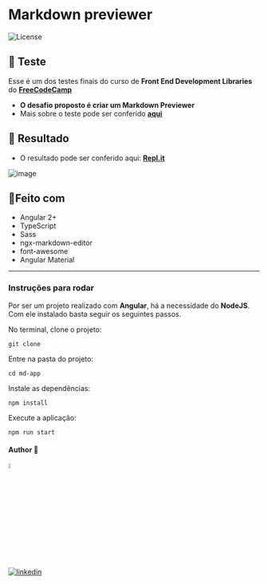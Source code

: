 

# Markdown previewer

  <img  src="https://img.shields.io/static/v1?label=license&message=MIT&color=5965E0&labelColor=121214" alt="License">


## 📝 Teste

Esse é um dos testes finais do curso de **Front End Development Libraries** do [**FreeCodeCamp**](https://www.freecodecamp.org/)
- **O desafio proposto é criar um Markdown Previewer**
- Mais sobre o teste pode ser conferido [**aqui**](https://www.freecodecamp.org/learn/front-end-development-libraries/front-end-development-libraries-projects/build-a-markdown-previewer)



## 🎨 Resultado
- O resultado pode ser conferido aqui: [**Repl.it**](https://markdown-preview.aa25.repl.co/)


![image](https://user-images.githubusercontent.com/97068163/220212725-b06d3c28-a3e4-4269-86d1-95e46abb3537.png)



## 🔨Feito com 
- Angular 2+
- TypeScript
- Sass
- ngx-markdown-editor
- font-awesome
- Angular Material

----


### Instruções para rodar
Por ser um projeto realizado com **Angular**, há a necessidade do **NodeJS**. Com ele instalado basta seguir os seguintes passos.

No terminal, clone o projeto:
```
git clone 
```

Entre na pasta do projeto:
```
cd md-app
```

Instale as dependências:
```
npm install
```

Execute a aplicação:
```
npm run start 
```



#### Author 👷

<img src="https://user-images.githubusercontent.com/97068163/149033991-781bf8b6-4beb-445a-913c-f05a76a28bfc.png" width="5%" alt="caricatura do autor desse repositório"/>

[![linkedin](https://img.shields.io/badge/LinkedIn-0077B5?style=for-the-badge&logo=linkedin&logoColor=white)](https://www.linkedin.com/in/araujocode/)
